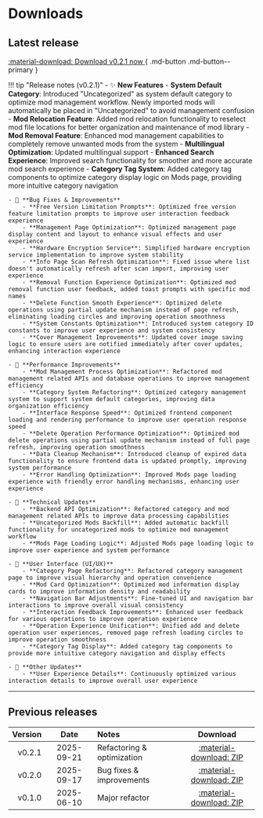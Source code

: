# Downloads

## Latest release

[ :material-download: Download v0.2.1 now ](files/mods-locker-v0.2.1.zip){ .md-button .md-button--primary }
<!-- [See checksums](#verification--integrity){ .md-button } -->

!!! tip "Release notes (v0.2.1)"
    - ✨ **New Features**
        - **System Default Category**: Introduced "Uncategorized" as system default category to optimize mod management workflow. Newly imported mods will automatically be placed in "Uncategorized" to avoid management confusion
        - **Mod Relocation Feature**: Added mod relocation functionality to reselect mod file locations for better organization and maintenance of mod library
        - **Mod Removal Feature**: Enhanced mod management capabilities to completely remove unwanted mods from the system
        - **Multilingual Optimization**: Updated multilingual support
        - **Enhanced Search Experience**: Improved search functionality for smoother and more accurate mod search experience
        - **Category Tag System**: Added category tag components to optimize category display logic on Mods page, providing more intuitive category navigation

    - 🐛 **Bug Fixes & Improvements**
        - **Free Version Limitation Prompts**: Optimized free version feature limitation prompts to improve user interaction feedback experience
        - **Management Page Optimization**: Optimized management page display content and layout to enhance visual effects and user experience
        - **Hardware Encryption Service**: Simplified hardware encryption service implementation to improve system stability
        - **Info Page Scan Refresh Optimization**: Fixed issue where list doesn't automatically refresh after scan import, improving user experience
        - **Removal Function Experience Optimization**: Optimized mod removal function user feedback, added toast prompts with specific mod names
        - **Delete Function Smooth Experience**: Optimized delete operations using partial update mechanism instead of page refresh, eliminating loading circles and improving operation smoothness
        - **System Constants Optimization**: Introduced system category ID constants to improve user experience and system consistency
        - **Cover Management Improvements**: Updated cover image saving logic to ensure users are notified immediately after cover updates, enhancing interaction experience

    - 🚀 **Performance Improvements**
        - **Mod Management Process Optimization**: Refactored mod management related APIs and database operations to improve management efficiency
        - **Category System Refactoring**: Optimized category management system to support system default categories, improving data organization efficiency
        - **Interface Response Speed**: Optimized frontend component loading and rendering performance to improve user operation response speed
        - **Delete Operation Performance Optimization**: Optimized mod delete operations using partial update mechanism instead of full page refresh, improving operation smoothness
        - **Data Cleanup Mechanism**: Introduced cleanup of expired data functionality to ensure frontend data is updated promptly, improving system performance
        - **Error Handling Optimization**: Improved Mods page loading experience with friendly error handling mechanisms, enhancing user experience

    - 🔧 **Technical Updates**
        - **Backend API Optimization**: Refactored category and mod management related APIs to improve data processing capabilities
        - **Uncategorized Mods Backfill**: Added automatic backfill functionality for uncategorized mods to optimize mod management workflow
        - **Mods Page Loading Logic**: Adjusted Mods page loading logic to improve user experience and system performance

    - 🎨 **User Interface (UI/UX)**
        - **Category Page Refactoring**: Refactored category management page to improve visual hierarchy and operation convenience
        - **Mod Card Optimization**: Optimized mod information display cards to improve information density and readability
        - **Navigation Bar Adjustments**: Fine-tuned UI and navigation bar interactions to improve overall visual consistency
        - **Interaction Feedback Improvements**: Enhanced user feedback for various operations to improve operation experience
        - **Operation Experience Unification**: Unified add and delete operation user experiences, removed page refresh loading circles to improve operation smoothness
        - **Category Tag Display**: Added category tag components to provide more intuitive category navigation and display effects

    - 📝 **Other Updates**
        - **User Experience Details**: Continuously optimized various interaction details to improve overall user experience

---

## Previous releases

| Version | Date | Notes | Download |
|---:|:---:|:---|:---:|
| v0.2.1 | 2025-09-21 | Refactoring & optimization | [:material-download: ZIP](files/mods-locker-v0.2.1.zip) |
| v0.2.0 | 2025-09-17 | Bug fixes & improvements | [:material-download: ZIP](files/mods-locker-v0.2.0.zip) |
| v0.1.0 | 2025-06-10 | Major refactor | [:material-download: ZIP](files/mods-locker-0.1.0.zip) |